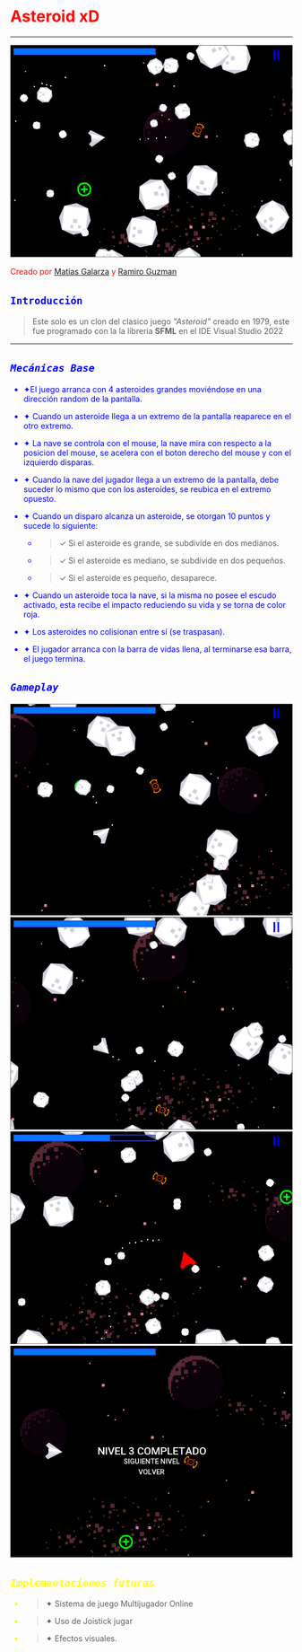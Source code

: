 
 <span style = "color: Red">
<h1> Asteroid xD </h1> 
<span /style>

---

![Glichteroids](README/Background.jpg)


Creado por  [Matias Galarza](https://www.linkedin.com/in/lobinux/) y  [Ramiro Guzman](https://www.linkedin.com/in/ramiro-guzman/)

<span style = "color: Blue">

## `Introducción`
> Este solo es un clon del clasico juego *"Asteroid"* creado en 1979, este fue programado con la la libreria **SFML** en el IDE Visual Studio 2022 
---
## *`Mecánicas Base`*

* ✦El juego arranca con 4 asteroides grandes moviéndose en una dirección random de la
pantalla.

* ✦ Cuando un asteroide llega a un extremo de la pantalla reaparece en el otro extremo.

* ✦ La nave se controla con el mouse, la nave mira con respecto a la posicion del mouse, se acelera con el boton derecho del mouse y con el izquierdo disparas.

* ✦ Cuando la nave del jugador llega a un extremo de la pantalla, debe suceder lo mismo que
con los asteroides, se reubica en el extremo opuesto.

* ✦ Cuando un disparo alcanza un asteroide, se otorgan 10 puntos y sucede lo siguiente:

    * >✓ Si el asteroide es grande, se subdivide en dos medianos.

    * >✓ Si el asteroide es mediano, se subdivide en dos pequeños.

    * >✓ Si el asteroide es pequeño, desaparece.

* ✦ Cuando un asteroide toca la nave, si la misma no posee el escudo activado, esta recibe el impacto reduciendo su vida y se torna de color roja.

* ✦ Los asteroides no colisionan entre sí (se traspasan).

* ✦ El jugador arranca con la barra de vidas llena, al terminarse esa barra, el juego termina.

## *`Gameplay`*

![Glichteroids](README/Captura1.jpg)
![Glichteroids](README/Captura2.jpg)
![Glichteroids](README/Captura3.jpg)
![Glichteroids](README/Captura4.jpg)

</style>
 <span style = "color: Yellow">

## *`Implementaciones futuras`*

* >✦ Sistema de juego Multijugador Online
* >✦ Uso de Joistick jugar
* >✦ Efectos visuales.

</style>
